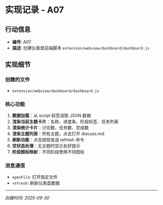 # 实现记录 - A07

## 行动信息
- **编号**: A07
- **描述**: 创建仪表盘前端脚本 `extension/webview/dashboard/dashboard.js`

## 实现细节

### 创建的文件
- `extension/webview/dashboard/dashboard.js`

### 核心功能
1. **数据加载**：从 script 标签读取 JSON 数据
2. **渲染当前主题卡片**：名称、进度条、阶段标签、任务列表
3. **渲染统计卡片**：讨论数、任务数、完成数
4. **渲染主题列表**：所有主题，点击打开 discuss.md
5. **刷新功能**：点击按钮发送 refresh 命令
6. **空状态处理**：无主题时显示友好提示
7. **阶段图标映射**：不同阶段使用不同图标

### 消息通信
- `openFile`: 打开指定文件
- `refresh`: 刷新仪表盘数据

---
*创建时间: 2025-09-30*
